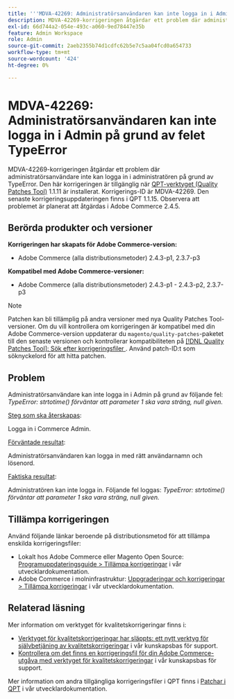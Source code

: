 ```yaml
---
title: '''MDVA-42269: Administratörsanvändaren kan inte logga in i Admin på grund av felet "TypeError"'
description: MDVA-42269-korrigeringen åtgärdar ett problem där administratörsanvändare inte kan logga in i administratören på grund av TypeError. Den här korrigeringen är tillgänglig när [QPT-verktyget (Quality Patches Tool)](/help/announcements/adobe-commerce-announcements/magento-quality-patches-released-new-tool-to-self-serve-quality-patches.md) 1.1.11 är installerat.  Korrigerings-ID är MDVA-42269.  Den senaste korrigeringsuppdateringen finns i QPT 1.1.15. Observera att problemet är planerat att åtgärdas i Adobe Commerce 2.4.5.
exl-id: 66d744a2-054e-493c-a060-9ed78447e35b
feature: Admin Workspace
role: Admin
source-git-commit: 2aeb2355b74d1cdfc62b5e7c5aa04fcd0a654733
workflow-type: tm+mt
source-wordcount: '424'
ht-degree: 0%

---
```


# MDVA-42269: Administratörsanvändaren kan inte logga in i Admin på grund av felet TypeError

MDVA-42269-korrigeringen åtgärdar ett problem där administratörsanvändare inte kan logga in i administratören på grund av TypeError. Den här korrigeringen är tillgänglig när [QPT-verktyget (Quality Patches Tool)](/help/announcements/adobe-commerce-announcements/magento-quality-patches-released-new-tool-to-self-serve-quality-patches.md) 1.1.11 är installerat.  Korrigerings-ID är MDVA-42269.  Den senaste korrigeringsuppdateringen finns i QPT 1.1.15. Observera att problemet är planerat att åtgärdas i Adobe Commerce 2.4.5.

## Berörda produkter och versioner

**Korrigeringen har skapats för Adobe Commerce-version:**

* Adobe Commerce (alla distributionsmetoder) 2.4.3-p1, 2.3.7-p3

**Kompatibel med Adobe Commerce-versioner:**

* Adobe Commerce (alla distributionsmetoder) 2.4.3-p1 - 2.4.3-p2, 2.3.7-p3

>[!NOTE]
>
>Patchen kan bli tillämplig på andra versioner med nya Quality Patches Tool-versioner. Om du vill kontrollera om korrigeringen är kompatibel med din Adobe Commerce-version uppdaterar du `magento/quality-patches`-paketet till den senaste versionen och kontrollerar kompatibiliteten på [[!DNL Quality Patches Tool]: Sök efter korrigeringsfiler ](https://experienceleague.adobe.com/tools/commerce-quality-patches/index.html). Använd patch-ID:t som söknyckelord för att hitta patchen.

## Problem

Administratörsanvändare kan inte logga in i Admin på grund av följande fel: *TypeError: strtotime() förväntar att parameter 1 ska vara sträng, null given.*

<u>Steg som ska återskapas</u>:

Logga in i Commerce Admin.

<u>Förväntade resultat</u>:

Administratörsanvändaren kan logga in med rätt användarnamn och lösenord.

<u>Faktiska resultat</u>:

Administratören kan inte logga in. Följande fel loggas: *TypeError: strtotime() förväntar att parameter 1 ska vara sträng, null given.*

## Tillämpa korrigeringen

Använd följande länkar beroende på distributionsmetod för att tillämpa enskilda korrigeringsfiler:

* Lokalt hos Adobe Commerce eller Magento Open Source: [Programuppdateringsguide > Tillämpa korrigeringar](https://experienceleague.adobe.com/en/docs/commerce-operations/tools/quality-patches-tool/usage) i vår utvecklardokumentation.
* Adobe Commerce i molninfrastruktur: [Uppgraderingar och korrigeringar > Tillämpa korrigeringar](https://experienceleague.adobe.com/en/docs/commerce-cloud-service/user-guide/develop/upgrade/apply-patches) i vår utvecklardokumentation.

## Relaterad läsning

Mer information om verktyget för kvalitetskorrigeringar finns i:

* [Verktyget för kvalitetskorrigeringar har släppts: ett nytt verktyg för självbetjäning av kvalitetskorrigeringar](/help/announcements/adobe-commerce-announcements/magento-quality-patches-released-new-tool-to-self-serve-quality-patches.md) i vår kunskapsbas för support.
* [Kontrollera om det finns en korrigeringsfil för din Adobe Commerce-utgåva med verktyget för kvalitetskorrigeringar](/help/support-tools/patches-available-in-qpt-tool/check-patch-for-magento-issue-with-magento-quality-patches.md) i vår kunskapsbas för support.

Mer information om andra tillgängliga korrigeringsfiler i QPT finns i [Patchar i QPT](https://experienceleague.adobe.com/tools/commerce-quality-patches/index.html) i vår utvecklardokumentation.

